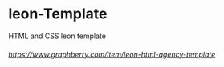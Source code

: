 # leon-Template
HTML and CSS leon template
###### https://www.graphberry.com/item/leon-html-agency-template
